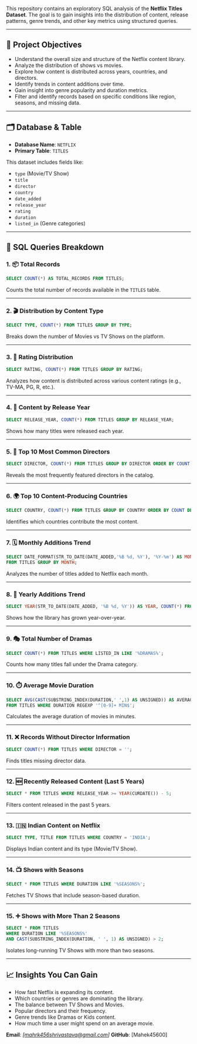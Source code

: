 
This repository contains an exploratory SQL analysis of the **Netflix Titles Dataset**. The goal is to gain insights into the distribution of content, release patterns, genre trends, and other key metrics using structured queries.

---

## 🧠 Project Objectives

- Understand the overall size and structure of the Netflix content library.
- Analyze the distribution of shows vs movies.
- Explore how content is distributed across years, countries, and directors.
- Identify trends in content additions over time.
- Gain insight into genre popularity and duration metrics.
- Filter and identify records based on specific conditions like region, seasons, and missing data.

---

## 🗂️ Database & Table

- **Database Name**: `NETFLIX`
- **Primary Table**: `TITLES`

This dataset includes fields like:
- `type` (Movie/TV Show)
- `title`
- `director`
- `country`
- `date_added`
- `release_year`
- `rating`
- `duration`
- `listed_in` (Genre categories)

---

## 🧾 SQL Queries Breakdown

### 1. 📦 Total Records
```sql
SELECT COUNT(*) AS TOTAL_RECORDS FROM TITLES;
````

Counts the total number of records available in the `TITLES` table.

---

### 2. 🎬 Distribution by Content Type

```sql
SELECT TYPE, COUNT(*) FROM TITLES GROUP BY TYPE;
```

Breaks down the number of Movies vs TV Shows on the platform.

---

### 3. 🔢 Rating Distribution

```sql
SELECT RATING, COUNT(*) FROM TITLES GROUP BY RATING;
```

Analyzes how content is distributed across various content ratings (e.g., TV-MA, PG, R, etc.).

---

### 4. 📅 Content by Release Year

```sql
SELECT RELEASE_YEAR, COUNT(*) FROM TITLES GROUP BY RELEASE_YEAR;
```

Shows how many titles were released each year.

---

### 5. 🎥 Top 10 Most Common Directors

```sql
SELECT DIRECTOR, COUNT(*) FROM TITLES GROUP BY DIRECTOR ORDER BY COUNT DESC LIMIT 10;
```

Reveals the most frequently featured directors in the catalog.

---

### 6. 🌍 Top 10 Content-Producing Countries

```sql
SELECT COUNTRY, COUNT(*) FROM TITLES GROUP BY COUNTRY ORDER BY COUNT DESC LIMIT 10;
```

Identifies which countries contribute the most content.

---

### 7. 🗓️ Monthly Additions Trend

```sql
SELECT DATE_FORMAT(STR_TO_DATE(DATE_ADDED,'%B %d, %Y'), '%Y-%m') AS MONTH, COUNT(*) 
FROM TITLES GROUP BY MONTH;
```

Analyzes the number of titles added to Netflix each month.

---

### 8. 📆 Yearly Additions Trend

```sql
SELECT YEAR(STR_TO_DATE(DATE_ADDED, '%B %d, %Y')) AS YEAR, COUNT(*) FROM TITLES GROUP BY YEAR;
```

Shows how the library has grown year-over-year.

---

### 9. 🎭 Total Number of Dramas

```sql
SELECT COUNT(*) FROM TITLES WHERE LISTED_IN LIKE '%DRAMAS%';
```

Counts how many titles fall under the Drama category.

---

### 10. ⏱️ Average Movie Duration

```sql
SELECT AVG(CAST(SUBSTRING_INDEX(DURATION,' ',1) AS UNSIGNED)) AS AVERAGE_DURATION 
FROM TITLES WHERE DURATION REGEXP '^[0-9]+ MIN$';
```

Calculates the average duration of movies in minutes.

---

### 11. ❌ Records Without Director Information

```sql
SELECT COUNT(*) FROM TITLES WHERE DIRECTOR = '';
```

Finds titles missing director data.

---

### 12. 🆕 Recently Released Content (Last 5 Years)

```sql
SELECT * FROM TITLES WHERE RELEASE_YEAR >= YEAR(CURDATE()) - 5;
```

Filters content released in the past 5 years.

---

### 13. 🇮🇳 Indian Content on Netflix

```sql
SELECT TYPE, TITLE FROM TITLES WHERE COUNTRY = 'INDIA';
```

Displays Indian content and its type (Movie/TV Show).

---

### 14. 📺 Shows with Seasons

```sql
SELECT * FROM TITLES WHERE DURATION LIKE '%SEASONS%';
```

Fetches TV Shows that include season-based duration.

---

### 15. ➕ Shows with More Than 2 Seasons

```sql
SELECT * FROM TITLES 
WHERE DURATION LIKE '%SEASONS%' 
AND CAST(SUBSTRING_INDEX(DURATION, ' ', 1) AS UNSIGNED) > 2;
```

Isolates long-running TV Shows with more than two seasons.

---

## 📈 Insights You Can Gain

* How fast Netflix is expanding its content.
* Which countries or genres are dominating the library.
* The balance between TV Shows and Movies.
* Popular directors and their frequency.
* Genre trends like Dramas or Kids content.
* How much time a user might spend on an average movie.

**Email**: *[mahrk456shrivastava@gmail.com]*
**GitHub**: [Mahek45600]
